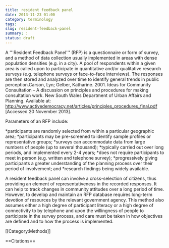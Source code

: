 ```yaml
---
title: resident feedback panel
date: 2013-11-23 01:00
category: terminology
tags:
slug: resident-feedback-panel
summary: :
status: draft
---
```




A '''Resident Feedback Panel''' (RFP) is a questionnaire or form of survey, and a method of data collection usually implemented in areas with dense population densities (e.g. in a city). A pool of respondents within a given area is called upon to participate in quantitative and/or qualitative research surveys (e.g. telephone surveys or face-to-face interviews). The responses are then stored and analyzed over time to identify general trends in public perception.<ref name="Carson and Lyn, 2001">Carson, Lyn; Gelber, Katharine. 2001. Ideas for Community Consultation – A discussion on principles and procedures for making consultation work. New South Wales Department of Urban Affairs and Planning. Available at: http://www.activedemocracy.net/articles/principles_procedures_final.pdf [Accessed 20 November 2013].</ref>


Parameters of an RFP include:

*participants are randomly selected from within a particular geographic area;
*participants may be pre-screened to identify sample profiles or representative groups;
*surveys can accommodate data from large numbers of people (up to several thousand);
*typically carried out over long periods, and implemented every 2-4 years;
*does not require participants to meet in person (e.g. written and telephone survey);
*progressively giving participants a greater understanding of the planning process over their period of involvement; and
*research findings being widely available.<ref name="Carson and Lyn, 2001" />


A resident feedback panel can involve a cross-selection of citizens, thus providing an element of representativeness in the recorded responses. It can help to track changes in community attitudes over a long period of time. However, to develop and maintain an RFP database requires long-term devotion of resources by the relevant government agency.  This method also assumes either a high degree of participant literacy or a high degree of connectivity to by telephone and upon the willingness of people to participate in the survey process, and care must be taken in how objectives are defined and to how the process is implemented.<ref name="Carson and Lyn, 2001" />

[[Category:Methods]]

==Citations==
<references />
